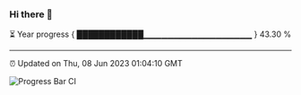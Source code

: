 ### Hi there 👋

⏳ Year progress { ████████████▁▁▁▁▁▁▁▁▁▁▁▁▁▁▁▁▁▁ } 43.30 %

---

⏰ Updated on Thu, 08 Jun 2023 01:04:10 GMT

![Progress Bar CI](https://github.com/liununu/liununu/workflows/Progress%20Bar%20CI/badge.svg)
